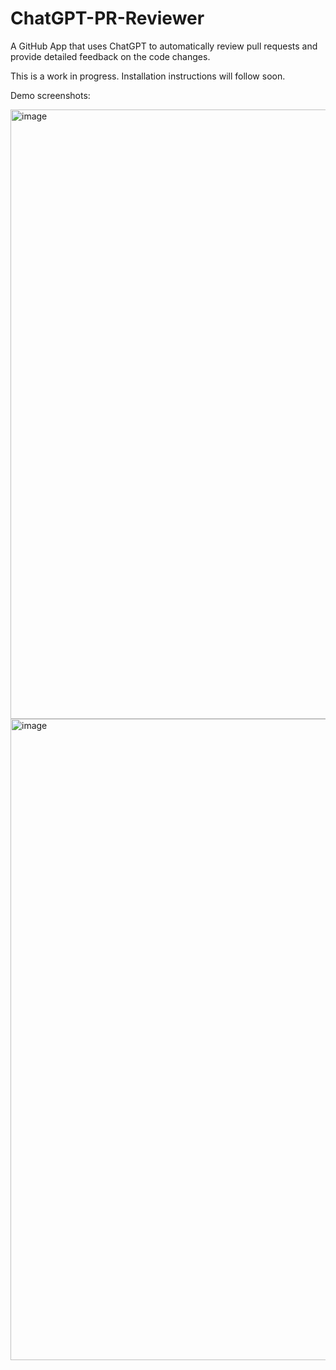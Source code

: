 # ChatGPT-PR-Reviewer
A GitHub App that uses ChatGPT to automatically review pull requests and provide detailed feedback on the code changes.

This is a work in progress. Installation instructions will follow soon. 

Demo screenshots:

<img width="975" alt="image" src="https://user-images.githubusercontent.com/6242616/207114303-8a244dfc-c532-4ebf-a61b-7c2fd48b4794.png">
<img width="1026" alt="image" src="https://user-images.githubusercontent.com/6242616/207114333-690c3b6d-5fd3-4589-85af-5b398a33bfba.png">



